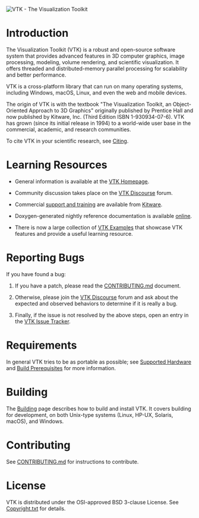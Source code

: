 ![VTK - The Visualization Toolkit][vtk-banner]

Introduction
============

The Visualization Toolkit (VTK) is a robust and open-source software
system that provides advanced features in 3D computer graphics, image
processing, modeling, volume rendering, and scientific visualization.
It offers threaded and distributed-memory parallel processing for
scalability and better performance.

VTK is a cross-platform library that can run on many operating systems,
including Windows, macOS, Linux, and even the web and mobile devices.

The origin of VTK is with the textbook "The Visualization Toolkit, an
Object-Oriented Approach to 3D Graphics" originally published by
Prentice Hall and now published by Kitware, Inc. (Third Edition ISBN
1-930934-07-6). VTK has grown (since its initial release in 1994) to a
world-wide user base in the commercial, academic, and research
communities.

To cite VTK in your scientific research, see [Citing][vtk-citing].

Learning Resources
==================

* General information is available at the [VTK Homepage][vtk-homepage].

* Community discussion takes place on the [VTK Discourse][vtk-discourse] forum.

* Commercial [support and training][kitware-support]
  are available from [Kitware][].

* Doxygen-generated nightly reference documentation is
  available [online][vtk-doxygen].

* There is now a large collection of [VTK Examples][vtk-examples] that
  showcase VTK features and provide a useful learning resource.

Reporting Bugs
==============

If you have found a bug:

1. If you have a patch, please read the [CONTRIBUTING.md][vtk-contributing] document.

2. Otherwise, please join the [VTK Discourse][vtk-discourse] forum and ask
   about the expected and observed behaviors to determine if it is
   really a bug.

3. Finally, if the issue is not resolved by the above steps, open
   an entry in the [VTK Issue Tracker][vtk-issues].

Requirements
============

In general VTK tries to be as portable as possible; see [Supported Hardware][vtk-supported-hardware]
and [Build Prerequisites][vtk-build] for more information.

Building
========

The [Building][vtk-build] page describes how to build and install VTK. It covers building
for development, on both Unix-type systems (Linux, HP-UX, Solaris, macOS), and Windows.

Contributing
============

See [CONTRIBUTING.md][vtk-contributing] for instructions to contribute.

License
=======

VTK is distributed under the OSI-approved BSD 3-clause License.
See [Copyright.txt][vtk-copyright] for details.


[kitware]: https://www.kitware.com/
[kitware-support]: https://www.kitware.com/support/
[vtk-banner]: vtkBanner.gif
[vtk-build]: https://docs.vtk.org/en/latest/build_instructions/index.html
[vtk-contributing]: CONTRIBUTING.md
[vtk-copyright]: Copyright.txt
[vtk-discourse]: https://discourse.vtk.org/
[vtk-doxygen]: https://www.vtk.org/doc/nightly/html
[vtk-examples]: https://examples.vtk.org
[vtk-homepage]: https://www.vtk.org/
[vtk-issues]: https://gitlab.kitware.com/vtk/vtk/-/issues
[vtk-supported-hardware]: https://docs.vtk.org/en/latest/supported_hardware.html
[vtk-citing]: https://docs.vtk.org/en/latest/about.html#citing

